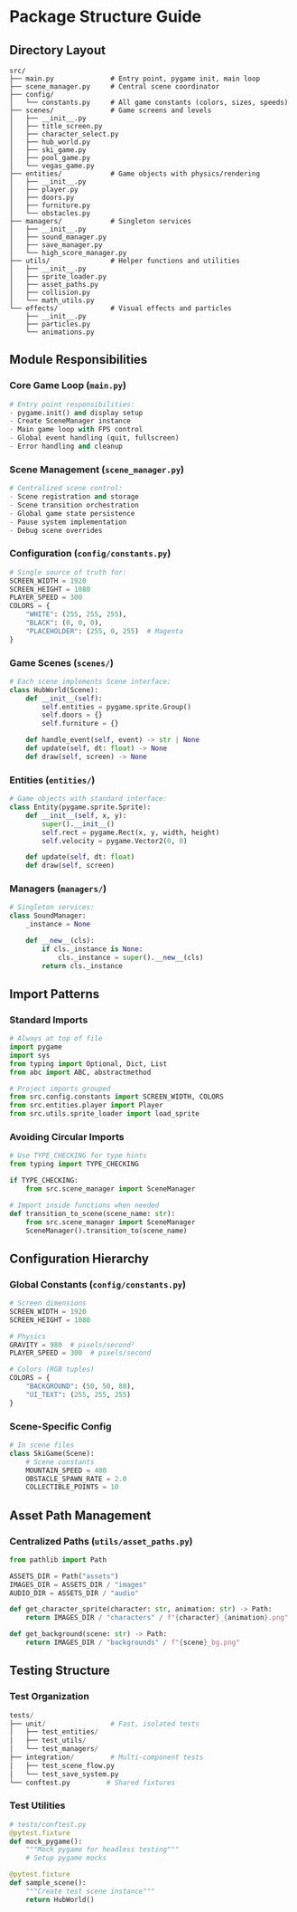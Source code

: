 # Package Structure Guide

## Directory Layout

```
src/
├── main.py              # Entry point, pygame init, main loop
├── scene_manager.py     # Central scene coordinator
├── config/
│   └── constants.py     # All game constants (colors, sizes, speeds)
├── scenes/              # Game screens and levels
│   ├── __init__.py
│   ├── title_screen.py
│   ├── character_select.py
│   ├── hub_world.py
│   ├── ski_game.py
│   ├── pool_game.py
│   └── vegas_game.py
├── entities/            # Game objects with physics/rendering
│   ├── __init__.py
│   ├── player.py
│   ├── doors.py
│   ├── furniture.py
│   └── obstacles.py
├── managers/            # Singleton services
│   ├── __init__.py
│   ├── sound_manager.py
│   ├── save_manager.py
│   └── high_score_manager.py
├── utils/               # Helper functions and utilities
│   ├── __init__.py
│   ├── sprite_loader.py
│   ├── asset_paths.py
│   ├── collision.py
│   └── math_utils.py
└── effects/             # Visual effects and particles
    ├── __init__.py
    ├── particles.py
    └── animations.py
```

## Module Responsibilities

### Core Game Loop (`main.py`)
```python
# Entry point responsibilities:
- pygame.init() and display setup
- Create SceneManager instance
- Main game loop with FPS control
- Global event handling (quit, fullscreen)
- Error handling and cleanup
```

### Scene Management (`scene_manager.py`)
```python
# Centralized scene control:
- Scene registration and storage
- Scene transition orchestration
- Global game state persistence
- Pause system implementation
- Debug scene overrides
```

### Configuration (`config/constants.py`)
```python
# Single source of truth for:
SCREEN_WIDTH = 1920
SCREEN_HEIGHT = 1080
PLAYER_SPEED = 300
COLORS = {
    "WHITE": (255, 255, 255),
    "BLACK": (0, 0, 0),
    "PLACEHOLDER": (255, 0, 255)  # Magenta
}
```

### Game Scenes (`scenes/`)
```python
# Each scene implements Scene interface:
class HubWorld(Scene):
    def __init__(self):
        self.entities = pygame.sprite.Group()
        self.doors = {}
        self.furniture = {}

    def handle_event(self, event) -> str | None
    def update(self, dt: float) -> None
    def draw(self, screen) -> None
```

### Entities (`entities/`)
```python
# Game objects with standard interface:
class Entity(pygame.sprite.Sprite):
    def __init__(self, x, y):
        super().__init__()
        self.rect = pygame.Rect(x, y, width, height)
        self.velocity = pygame.Vector2(0, 0)

    def update(self, dt: float)
    def draw(self, screen)
```

### Managers (`managers/`)
```python
# Singleton services:
class SoundManager:
    _instance = None

    def __new__(cls):
        if cls._instance is None:
            cls._instance = super().__new__(cls)
        return cls._instance
```

## Import Patterns

### Standard Imports
```python
# Always at top of file
import pygame
import sys
from typing import Optional, Dict, List
from abc import ABC, abstractmethod

# Project imports grouped
from src.config.constants import SCREEN_WIDTH, COLORS
from src.entities.player import Player
from src.utils.sprite_loader import load_sprite
```

### Avoiding Circular Imports
```python
# Use TYPE_CHECKING for type hints
from typing import TYPE_CHECKING

if TYPE_CHECKING:
    from src.scene_manager import SceneManager

# Import inside functions when needed
def transition_to_scene(scene_name: str):
    from src.scene_manager import SceneManager
    SceneManager().transition_to(scene_name)
```

## Configuration Hierarchy

### Global Constants (`config/constants.py`)
```python
# Screen dimensions
SCREEN_WIDTH = 1920
SCREEN_HEIGHT = 1080

# Physics
GRAVITY = 980  # pixels/second²
PLAYER_SPEED = 300  # pixels/second

# Colors (RGB tuples)
COLORS = {
    "BACKGROUND": (50, 50, 80),
    "UI_TEXT": (255, 255, 255)
}
```

### Scene-Specific Config
```python
# In scene files
class SkiGame(Scene):
    # Scene constants
    MOUNTAIN_SPEED = 400
    OBSTACLE_SPAWN_RATE = 2.0
    COLLECTIBLE_POINTS = 10
```

## Asset Path Management

### Centralized Paths (`utils/asset_paths.py`)
```python
from pathlib import Path

ASSETS_DIR = Path("assets")
IMAGES_DIR = ASSETS_DIR / "images"
AUDIO_DIR = ASSETS_DIR / "audio"

def get_character_sprite(character: str, animation: str) -> Path:
    return IMAGES_DIR / "characters" / f"{character}_{animation}.png"

def get_background(scene: str) -> Path:
    return IMAGES_DIR / "backgrounds" / f"{scene}_bg.png"
```

## Testing Structure

### Test Organization
```python
tests/
├── unit/                # Fast, isolated tests
│   ├── test_entities/
│   ├── test_utils/
│   └── test_managers/
├── integration/         # Multi-component tests
│   ├── test_scene_flow.py
│   └── test_save_system.py
└── conftest.py         # Shared fixtures
```

### Test Utilities
```python
# tests/conftest.py
@pytest.fixture
def mock_pygame():
    """Mock pygame for headless testing"""
    # Setup pygame mocks

@pytest.fixture
def sample_scene():
    """Create test scene instance"""
    return HubWorld()
```
